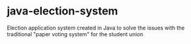 # java-election-system
Election application system created in Java to solve the issues with the traditional "paper voting system" for the student union
